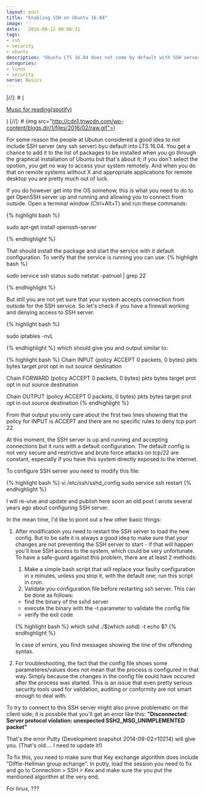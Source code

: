 ```yaml
---
layout: post
title: "Enabling SSH on Ubuntu 16.04"
image: ''
date:   2016-09-12 00:06:31
tags:
- ssh
- security
- ubuntu
description: 'Ubuntu LTS 16.04 does not come by default with SSH server installed or running.'
categories:
- linux
- security
serie: Basics
---
```


[//]: # (<p class="music-read"><a href="spotify:track:4DAZ8UYNpWVIV46aLkN2Qp">Music for reading(spotify)</a></p>)
[//]: # (img src="http://cdn1.tnwcdn.com/wp-content/blogs.dir/1/files/2016/02/raw.gif">)


For some reason the people at Ubutun considered a good idea to not include SSH server (any ssh server) byu default into LTS 16.04. You get a chance to add it to the list of packages to be installed when you go through the graphical installation of Ubuntu but that's about it; if you don't select the opotion, you get no way to access your system remotely. And when you do that on remote systems without X and appropriate applications for remote desktop you are pretty much out of luck.

If you do however get into the OS somehow, this is what you need to do to get OpenSSH server up and running and allowing you to connect from outside.
Open a terminal window (Ctrl+Alt+T) and run these commands:

{% highlight bash %}

sudo apt-get install openssh-server

{% endhighlight %}

That should install the package and start the service with it default configuration.
To verify that the service is running you can use:
{% highlight bash %}

sudo service ssh status
sudo netstat -patnuel | grep 22

{% endhighlight %}

But still you are not yet sure that your system accepts connection from outside for the SSH service.
So let's check if you have a firewall working and denying access to SSH server.


{% highlight bash %}

sudo iptables -nvL

{% endhighlight %}
which should give you and output similar to:

{% highlight bash %}
Chain INPUT (policy ACCEPT 0 packets, 0 bytes)
 pkts bytes target     prot opt in     out     source               destination

Chain FORWARD (policy ACCEPT 0 packets, 0 bytes)
 pkts bytes target     prot opt in     out     source               destination

Chain OUTPUT (policy ACCEPT 0 packets, 0 bytes)
 pkts bytes target     prot opt in     out     source               destination
{% endhighlight %}

From that output you only care about the first two lines showing that the policy for INPUT is ACCEPT and there are no specific rules to deny tcp port 22.

At this moment, the SSH server is up and running and accepting connections but it runs with a default configuration.
The default config is not very secure and restrictive and brute force attacks on tcp/22 are constant, especially if you have this system directly exposed to the Internet.

To configure SSH server you need to modify this file:

{% highlight bash %}
vi /etc/ssh/sshd_config
sudo service ssh restart
{% endhighlight %}

I will re-vive and update and publish here soon an old post I wrote several years ago about configuring SSH server. 

In the mean time, I'd like to point out a few other basic things:

1. After modification you need to restart the SSH server to load the new config. But to be safe it is always a good idea to make sure that your changes are not preventing the SSH server to start - if that will happen you'll lose SSH access to the system, which could be very unfortunate.
  To have a safe-guard against this problem, there are at least 2 methods:
    1. Make a simple bash script that will replace your faulty configuration in x minutes, unless you stop it, with the default one; run this script in cron.
    2. Validate you configuration file before restarting ssh server. This can be done as follows:
      - find the binary of the sshd server
      - execute the binary with the -t parameter to validate the config file
      - verify the exit code

      {% highlight bash %}
      which sshd
      ./$(which sshd) -t
      echo $?
      {% endhighlight %}
      
      In case of errors, you find messages showing the line of the offending syntax.

2. For troubleshooting, the fact that the config file shows some parameteres/values does not mean that the process is configured in that way. Simply because the changes in the config file could have occured after the process was started. This is an issue that even pretty serious security tools used for validation, auditing or conformity are not smart enough to deal with. 



To try to connect to this SSH server might also prove problematic on the client side; it is possbile that you'll get an error like this:
**"Disconnected: Server protocol violation: unexpected SSH2_MSG_UNIMPLEMENTED packet"**

That's the error Putty (Development snapshot 2014-09-02:r10214) will give you. (That's old.... I need to update it!)

To fix this, you need to make sure that Key exchange algorithm does include "Diffie-Hellman group echange". In putty, load the session you need to fix and go to Connection > SSH > Kex and make sure the you put the mentioned algorithm at the very end.

For linux, ???







